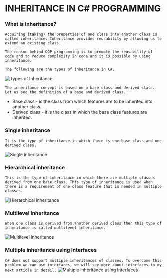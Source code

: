 # INHERITANCE IN C# PROGRAMMING

### What is Inheritance?
`Acquiring (taking) the properties of one class into another class is called inheritance. Inheritance provides reusability by allowing us to extend an existing class.`

 `The reason behind OOP programming is to promote the reusability of code and to reduce complexity in code and it is possible by using inheritance.`
 
 `The following are the types of inheritance in C#.`
 
<img alt="Types of Inheritance" class="" data-src="https://www.c-sharpcorner.com/UploadFile/0c1bb2/types-of-inheritance-in-C-Sharp/Images/Types%20of%20Inheritence.jpg" src="https://www.c-sharpcorner.com/UploadFile/0c1bb2/types-of-inheritance-in-C-Sharp/Images/Types%20of%20Inheritence.jpg">

`The inheritance concept is based on a base class and derived class. Let us see the definition of a base and derived class.`
- Base class - is the class from which features are to be inherited into another class.
- Derived class - it is the class in which the base class features are inherited.

### Single inheritance 

`It is the type of inheritance in which there is one base class and one derived class.`

<img alt="Single inheritance" class="" data-src="https://www.c-sharpcorner.com/UploadFile/0c1bb2/types-of-inheritance-in-C-Sharp/Images/single.jpg" src="https://www.c-sharpcorner.com/UploadFile/0c1bb2/types-of-inheritance-in-C-Sharp/Images/single.jpg">

### Hierarchical inheritance

`This is the type of inheritance in which there are multiple classes derived from one base class. This type of inheritance is used when there is a requirement of one class feature that is needed in multiple classes.`

<img alt="Hierarchical inheritance" class="" data-src="https://www.c-sharpcorner.com/UploadFile/0c1bb2/types-of-inheritance-in-C-Sharp/Images/hierachial.jpg" src="https://www.c-sharpcorner.com/UploadFile/0c1bb2/types-of-inheritance-in-C-Sharp/Images/hierachial.jpg">

### Multilevel inheritance
`When one class is derived from another derived class then this type of inheritance is called multilevel inheritance.`

<img alt="Multilevel inheritance" class="" data-src="https://www.c-sharpcorner.com/UploadFile/0c1bb2/types-of-inheritance-in-C-Sharp/Images/Multilvel.jpg" src="https://www.c-sharpcorner.com/UploadFile/0c1bb2/types-of-inheritance-in-C-Sharp/Images/Multilvel.jpg">

### Multiple inheritance using Interfaces

`C# does not support multiple inheritances of classes. To overcome this problem we can use interfaces, we will see more about interfaces in my next article in detail.`
<img alt="Multiple inheritance using Interfaces" class="" data-src="https://www.c-sharpcorner.com/UploadFile/0c1bb2/types-of-inheritance-in-C-Sharp/Images/Multiple.jpg" src="https://www.c-sharpcorner.com/UploadFile/0c1bb2/types-of-inheritance-in-C-Sharp/Images/Multiple.jpg">

